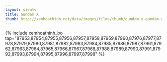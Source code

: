 ```yaml
---
layout: sieutv
title: Gundam X
thumb: http://xemhoathinh.net/data/images/films/thumb/gundam-x-gundam-x-1996.jpg
---
```

{% include xemhoathinh_bo tap="87953,87954,87955,87956,87957,87958,87959,87960,87976,87977,87978,87979,87980,87981,87982,87983,87984,87985,87986,87987,87961,87962,87963,87964,87965,87966,87967,87968,87988,87989,87990,87991,87992,87993,87994,87995,87996,87997,87998" %} 
